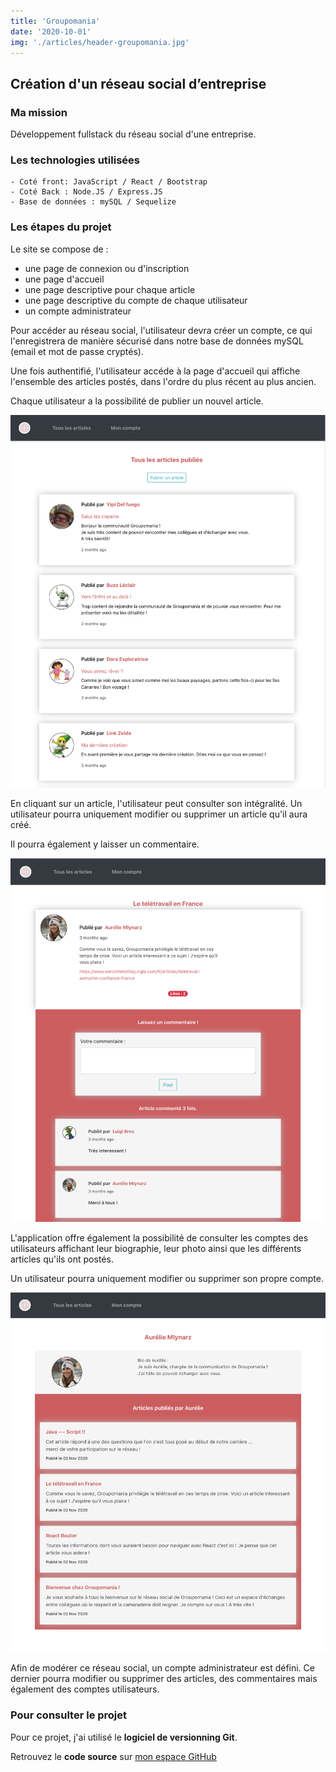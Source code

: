 ```yaml
---
title: 'Groupomania'
date: '2020-10-01'
img: './articles/header-groupomania.jpg'
---
```


## Création d'un réseau social d’entreprise

### Ma mission
Développement fullstack du réseau social d'une entreprise.

### Les technologies utilisées
    - Coté front: JavaScript / React / Bootstrap
    - Coté Back : Node.JS / Express.JS
    - Base de données : mySQL / Sequelize

### Les étapes du projet
Le site se compose de :
* une page de connexion ou d'inscription
* une page d'accueil
* une page descriptive pour chaque article
* une page descriptive du compte de chaque utilisateur
* un compte administrateur

Pour accéder au réseau social, l'utilisateur devra créer un compte, ce qui l'enregistrera de manière sécurisé dans notre base de données mySQL (email et mot de passe cryptés).

Une fois authentifié, l'utilisateur accéde à la page d'accueil qui affiche l'ensemble des articles postés, dans l'ordre du plus récent au plus ancien.

Chaque utilisateur a la possibilité de publier un nouvel article.

![Page d'accueil](./img-groupomania/accueil-groupomania.jpg)

En cliquant sur un article, l'utilisateur peut consulter son intégralité. Un utilisateur pourra uniquement modifier ou supprimer un article qu'il aura créé.

Il pourra également y laisser un commentaire.

![Page article](./img-groupomania/article-groupomania.jpg)

L'application offre également la possibilité de consulter les comptes des utilisateurs affichant leur biographie, leur photo ainsi que les différents articles qu'ils ont postés.

Un utilisateur pourra uniquement modifier ou supprimer son propre compte. 

![Page utilisateur](./img-groupomania/user-groupomania.jpg)

Afin de modérer ce réseau social, un compte administrateur est défini. Ce dernier pourra modifier ou supprimer des articles, des commentaires mais également des comptes utilisateurs.

### Pour consulter le projet
Pour ce projet, j'ai utilisé le **logiciel de versionning Git**.

Retrouvez le **code source** sur [mon espace GitHub](https://github.com/Lilimly/groupomania "Code source du site Groupomania")